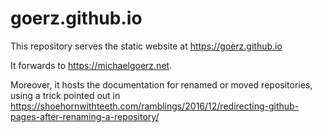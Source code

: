 # goerz.github.io

This repository serves the static website at https://goerz.github.io

It forwards to https://michaelgoerz.net.

Moreover, it hosts the documentation for renamed or moved repositories, using a trick pointed out in https://shoehornwithteeth.com/ramblings/2016/12/redirecting-github-pages-after-renaming-a-repository/

